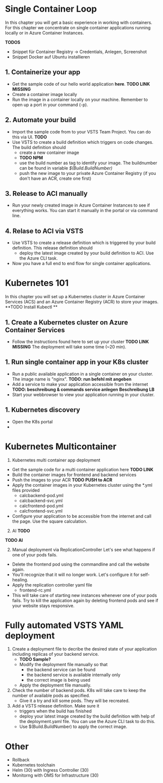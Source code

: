 # Single Container Loop 
In this chapter you will get a basic experience in working with containers. For this chapter we concentrate on single container applications running locally or in Azure Container Instances.

**TODOS**
- Snippet für Container Registry -> Credentials, Anlegen, Screenshot
- Snippet Docker auf Ubuntu installieren


## 1. Containerize your app 
- Get the sample code of our hello world application **here**. **TODO LINK MISSING**
- Create a container image locally
- Run the image in a container locally on your machine. Remember to open up a port in your command (-p).

## 2. Automate your build 
- Import the sample code from to your VSTS Team Project. You can do this via UI. **TODO**
- Use VSTS to create a build definition which triggers on code changes. The build definition should 
    - create a new container image 
    - **TODO NPM**
    - use the build number as tag to identify your image. The buildnumber can be found in variable *$(Build.BuildNumber)* 
    - push the new image to your private Azure Container Registry (if you don't have an ACR, create one first)

## 3. Release to ACI manually
- Run your newly created image in Azure Container Instances to see if everything works. You can start it manually in the portal or via command line.


## 4. Relase to ACI via VSTS
- Use VSTS to create a release definition which is triggered by your build definition. This release definition should
    - deploy the latest image created by your build definition to ACI. Use the Azure CLI 
    task.
- Now you have a full end to end flow for single container applications.




# Kubernetes 101 
In this chapter you will set up a Kubernetes cluster in Azure Container Services (ACS) and an Azure Container Registry (ACR) to store your images.
**TODO Install Kubectl **
## 1. Create a Kubernetes cluster on Azure Container Services 
- Follow the instructions found here to set up your cluster **TODO LINK MISSING**
The deployment will take some time (~20 min). 

## 1. Run single container app in your K8s cluster
- Run a public available application in a single container on your cluster. The image name is "nginx".
**TODO: run befehl mit angeben** 
- Add a service to make your application accessible from the internet
**TODO: beschreibung & commands service anlegen**
**Beschreibung LB**
- Start your webbrowser to view your application running in your cluster.

## 1. Kubernetes discovery
- Open the K8s portal
- 

# Kubernetes Multicontainer 
1. Kubernetes multi container app deployment 
- Get the sample code for a multi container application here **TODO LINK**
- Build the container images for frontend and backend services 
- Push the images to your ACR **TODO PUSH to ACR**
- Apply the container images in your Kubernetes cluster using the *.yml files provided 
    - calcbackend-pod.yml
    - calcbackend-svc.yml
    - calcfrontend-pod.yml
    - calcfrontend-svc.yml
- Configure your application to be accessible from the internet and call the page. Use the square calculation.

2. AI **TODO**

**TODO AI**

2. Manual deployment via ReplicationController 
Let's see what happens if one of your pods fails.
- Delete the frontend pod using the commandline and call the website again. 
- You'll recognize that it will no longer work.
Let's configure it for self-healing.
- Apply the replication controller yaml file
    - frontend-rc.yml
- This will take care of starting new instances whenever one of your pods fails. Try to kill the application again by deleting frontend pods and see if your website stays responsive.



# Fully automated VSTS YAML deployment
1. Create a deployment file to decribe the desired state of your application including replicas of your backend service.
    - **TODO Sample?**
    - Modify the deployment file manually so that 
        - the backend service can be found
        - the backend service is available internally only
        - the correct image is being used
    - Apply the deployment file manually.
2. Check the number of backend pods. K8s will take care to keep the number of available pods as specified.
    - Give it a try and kill some pods. They will be recreated.
3. Add a VSTS release definition. Make sure it
    - triggers when the build has finished
    - deploy your latest image created by the build definition with help of the deployment.yaml file. You can use the Azure CLI task to do this.
    - Use $(Build.BuildNumber) to apply the correct image.
    


# Other
- Rollback
- Kubernetes toolchain ​
- Helm (30) with Ingress Controller (30)​
- Monitorng with OMS for Infrastructure (30)​
​
​
​
​
​